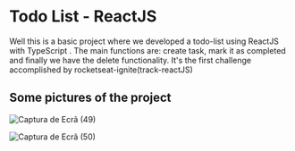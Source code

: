 # Todo List - ReactJS

Well this is a basic project where we developed a todo-list using ReactJS with TypeScript . The main functions are: create task, mark it as completed and finally we have the delete functionality. It's the first challenge accomplished by rocketseat-ignite(track-reactJS)

## Some pictures of the project
![Captura de Ecrã (49)](https://user-images.githubusercontent.com/89365650/189788182-7d45f0e8-da91-4ff7-bf7a-02f04ccbdc0f.png)

![Captura de Ecrã (50)](https://user-images.githubusercontent.com/89365650/189788395-ba9008c9-7ba7-4cf6-90e7-2c9951056d38.png)
